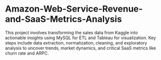 # Amazon-Web-Service-Revenue-and-SaaS-Metrics-Analysis
This project involves transforming the sales data from Kaggle into actionable insights using MySQL for ETL and Tableau for visualization. Key steps include data extraction, normalization, cleaning, and exploratory analysis to uncover trends, market dynamics, and critical SaaS metrics like churn rate and ARPC.
